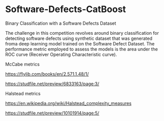 # Software-Defects-CatBoost
Binary Classification with a Software Defects Dataset

The challenge in this competition revolves around binary classification for detecting software defects using synthetic dataset
that was generated froma deep learning model trained on the Software Defect Dataset.
The performance metric employed to assess the models is the area under the ROC curve (Receiver Operating Characteristic curve).

McCabe metrics

https://flylib.com/books/en/2.571.1.48/1/

https://studfile.net/preview/6833163/page:3/

Halstead metrics

https://en.wikipedia.org/wiki/Halstead_complexity_measures

https://studfile.net/preview/10101914/page:5/


